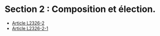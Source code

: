 # Section 2 : Composition et élection.

* [Article L2326-2](./LEGIARTI000031085448.md)
* [Article L2326-2-1](./LEGIARTI000031060114.md)
